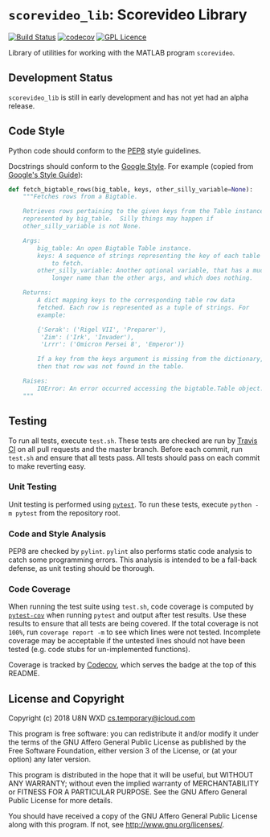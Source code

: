# `scorevideo_lib`: Scorevideo Library
[![Build Status](https://travis-ci.com/U8NWXD/scorevideo_lib.svg?branch=master)](https://travis-ci.com/U8NWXD/scorevideo_lib)
[![codecov](https://codecov.io/gh/U8NWXD/scorevideo_lib/branch/master/graph/badge.svg)](https://codecov.io/gh/U8NWXD/scorevideo_lib)
[![GPL Licence](https://badges.frapsoft.com/os/gpl/gpl.png?v=103)](LICENSE.txt)

Library of utilities for working with the MATLAB program
`scorevideo`.

## Development Status
`scorevideo_lib` is still in early development and has not yet had an alpha 
release.

## Code Style
Python code should conform to the 
[PEP8](https://www.python.org/dev/peps/pep-0008/) style guidelines.

Docstrings should conform to the 
[Google Style](https://github.com/google/styleguide/blob/gh-pages/pyguide.md#38-comments-and-docstrings).
For example (copied from 
[Google's Style Guide](https://github.com/google/styleguide)):
```python
def fetch_bigtable_rows(big_table, keys, other_silly_variable=None):
    """Fetches rows from a Bigtable.

    Retrieves rows pertaining to the given keys from the Table instance
    represented by big_table.  Silly things may happen if
    other_silly_variable is not None.

    Args:
        big_table: An open Bigtable Table instance.
        keys: A sequence of strings representing the key of each table row
            to fetch.
        other_silly_variable: Another optional variable, that has a much
            longer name than the other args, and which does nothing.

    Returns:
        A dict mapping keys to the corresponding table row data
        fetched. Each row is represented as a tuple of strings. For
        example:

        {'Serak': ('Rigel VII', 'Preparer'),
         'Zim': ('Irk', 'Invader'),
         'Lrrr': ('Omicron Persei 8', 'Emperor')}

        If a key from the keys argument is missing from the dictionary,
        then that row was not found in the table.

    Raises:
        IOError: An error occurred accessing the bigtable.Table object.
    """
```

## Testing
To run all tests, execute `test.sh`. These tests are checked are run by 
[Travis CI](https://travis-ci.com) on all pull requests and the master branch. 
Before each commit, run `test.sh` and ensure that all tests pass. All tests
should pass on each commit to make reverting easy.

### Unit Testing
Unit testing is performed using [`pytest`](https://pytest.org/). To run these 
tests, execute `python -m pytest` from the repository root.

### Code and Style Analysis
PEP8 are checked by `pylint`.
`pylint` also performs static code analysis to catch some programming errors. 
This analysis is intended to be a fall-back defense, as unit testing should be 
thorough.

### Code Coverage
When running the test suite using `test.sh`, code coverage is computed by 
[`pytest-cov`](https://pytest-cov.readthedocs.io/en/latest/) when running 
`pytest` and output after test results. Use these results to ensure that all 
tests are being covered. If the total coverage is not `100%`, run 
`coverage report -m` to see which lines were not tested. Incomplete coverage 
may be acceptable if the untested lines should not have been tested (e.g. code 
stubs for un-implemented functions).

Coverage is tracked by [Codecov](https://codecov.io), which serves the badge at
the top of this README.

## License and Copyright
Copyright (c) 2018  U8N WXD <cs.temporary@icloud.com>

This program is free software: you can redistribute it and/or modify
it under the terms of the GNU Affero General Public License as published by
the Free Software Foundation, either version 3 of the License, or
(at your option) any later version.

This program is distributed in the hope that it will be useful,
but WITHOUT ANY WARRANTY; without even the implied warranty of
MERCHANTABILITY or FITNESS FOR A PARTICULAR PURPOSE.  See the
GNU Affero General Public License for more details.

You should have received a copy of the GNU Affero General Public License
along with this program.  If not, see <http://www.gnu.org/licenses/>.